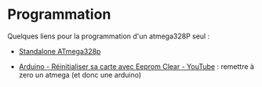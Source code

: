 # Programmation

Quelques liens pour la programmation d'un atmega328P seul :

* [Standalone ATmega328p](https://doc.riot-os.org/group__boards__atmega328p.html)

* [Arduino - Réinitialiser sa carte avec Eeprom Clear - YouTube](https://www.youtube.com/watch?v=LwV3uGqKspc) : remettre à zero un atmega (et donc une arduino)
